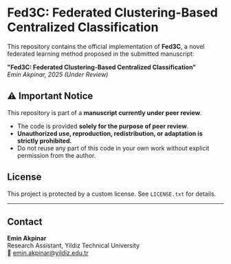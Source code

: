 # Fed3C: Federated Clustering-Based Centralized Classification

This repository contains the official implementation of **Fed3C**, a novel federated learning method proposed in the submitted manuscript:

**"Fed3C: Federated Clustering-Based Centralized Classification"**  
*Emin Akpinar, 2025 (Under Review)*

## ⚠️ Important Notice

This repository is part of a **manuscript currently under peer review**.

- The code is provided **solely for the purpose of peer review**.
- **Unauthorized use, reproduction, redistribution, or adaptation is strictly prohibited.**
- Do not reuse any part of this code in your own work without explicit permission from the author.

## License

This project is protected by a custom license. See `LICENSE.txt` for details.

---

## Contact

**Emin Akpinar**  
Research Assistant, Yildiz Technical University  
📧 emin.akpinar@yildiz.edu.tr
